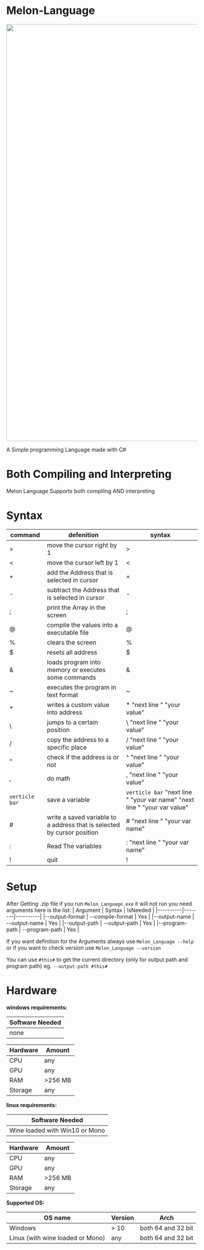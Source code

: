 # Melon-Language
<img src="https://user-images.githubusercontent.com/69463173/150171555-fa8e468d-0461-4e8a-8781-680b5611a78c.png" width="1920" height="1097" />

A Simple programming Language made with C#

# Both Compiling and Interpreting
Melon Language Supports both compiling AND interpreting

# Syntax

| command | defenition                                                               |                           syntax |
|---------|--------------------------------------------------------------------------|----------------------------------|
|  >   | move the cursor right by 1                                                  |                              > |
|  <   | move the cursor left by 1                                                   |                              < |
|  +   | add the Address that is selected in cursor                                  |                              + |
|  -   | subtract the Address that is selected in cursor                             |                              - |
|  ;   | print the Array in the screen                                               |                              ; |
|  @   | compile the values into a executable file                                   |                              @ |
|  %   | clears the screen                                                           |                              % |
|  $   | resets all address                                                          |                              $ |
|  &   | loads program into memory or executes some commands                         |                              & |
|  ~   | executes the program in text format                                         |                              ~ |
|  *   | writes a custom value into address                                          |                 * "next line " "your value" |
|  \   | jumps to a certain position                                                 |                 \ "next line " "your value" |
|  /   | copy the address to a specific place                                        |                 / "next line " "your value" |
|  ^   | check if the address is <your value> or not                                 |                 ^ "next line " "your value" |
|  ,   | do math                                                                     |                 , "next line " "your value" |
|  `verticle bar`   | save a variable                                                |            `verticle bar`  "next line " "your var name" "next line " "your var value" |
|  #   | write a saved variable to a address that is selected by cursor position     |                 # "next line " "your var name" |
|  :   | Read The variables                                                          |                 : "next line " "your var name" |
|  !   | quit                                                                        |                              ! |
  

# Setup
After Getting .zip file if you run `Melon_Language.exe` it will not run you need arguments here is the list:
  | Argument | Syntax | IsNeeded |
  |----------|--------|----------|
  |--output-format | --compile-format <your format> | Yes |
  |--output-name | --output-name <your name> | Yes |
  |--output-path | --output-path <your path> | Yes |
  |--program-path | --program-path <your main.mlf path> | Yes |
  
  If you want definition for the Arguments always use `Melon_Language --help` or if you want to check version use `Melon_Language --version`
  
  You can use `#this#` to get the current directory (only for output path and program path) eg. `--output-path #this#`
  
# Hardware
  **windows requirements:**
  
  |Software Needed |
  |----------------|
  | none |
    
  | Hardware | Amount |
  |----------|--------|
  |CPU | any |
  | GPU | any |
  | RAM | >256 MB |
  | Storage | any |

  **linux requirements:**
  
  |Software Needed |
  |----------------|
  | Wine loaded with Win10 or Mono |
  
  | Hardware | Amount |
  |----------|--------|
  |CPU | any |
  | GPU | any |
  | RAM | >256 MB |
  | Storage | any |
  
  **Supported OS:**
  
  | OS name | Version | Arch |
  |---------|---------| -----|
  | Windows | > 10 | both 64 and 32 bit |
  | Linux (with wine loaded or Mono) | any | both 64 and 32 bit |
  
